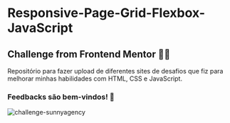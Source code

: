 # Responsive-Page-Grid-Flexbox-JavaScript

## Challenge from Frontend Mentor 🤹‍♀️
Repositório para fazer upload de diferentes sites de desafios que fiz para melhorar minhas habilidades com HTML, CSS e JavaScript.

### Feedbacks são bem-vindos! 🥇

![challenge-sunnyagency](https://user-images.githubusercontent.com/51713464/132110363-dce3ebe8-8fba-4899-82f6-eea0d9725302.png)
